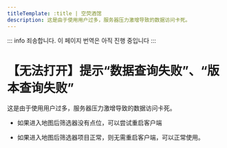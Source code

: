 ```yaml
---
titleTemplate: :title | 空荧酒馆
description: 这是由于使用用户过多，服务器压力激增导致的数据访问卡死。
---
```


::: info
죄송합니다. 이 페이지 번역은 아직 진행 중입니다
:::

[文：【无法打开】提示“数据查询失败”、“版本查询失败”]: # 'https://support.qq.com/products/321980/faqs/97055'

# 【无法打开】提示“数据查询失败”、“版本查询失败”

这是由于使用用户过多，服务器压力激增导致的数据访问卡死。

- 如果进入地图后筛选器没有点位，可以尝试重启客户端

- 如果进入地图后筛选器项目正常，则无需重启客户端，可以正常使用。
